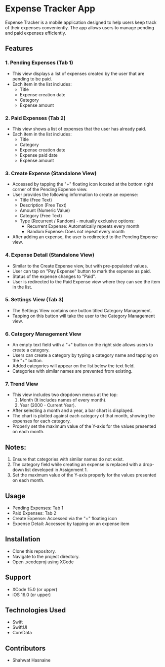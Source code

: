 # Expense Tracker App

Expense Tracker is a mobile application designed to help users keep track of their expenses conveniently. The app allows users to manage pending and paid expenses efficiently.

## Features

### 1. Pending Expenses (Tab 1)

- This view displays a list of expenses created by the user that are pending to be paid.
- Each item in the list includes:
  - Title
  - Expense creation date
  - Category
  - Expense amount

### 2. Paid Expenses (Tab 2)

- This view shows a list of expenses that the user has already paid.
- Each item in the list includes:
  - Title
  - Category
  - Expense creation date
  - Expense paid date
  - Expense amount

### 3. Create Expense (Standalone View)

- Accessed by tapping the "+" floating icon located at the bottom right corner of the Pending Expense view.
- User provides the following information to create an expense:
  - Title (Free Text)
  - Description (Free Text)
  - Amount (Numeric Value)
  - Category (Free Text)
  - Type (Recurrent / Random) - mutually exclusive options:
    - Recurrent Expense: Automatically repeats every month
    - Random Expense: Does not repeat every month
- After adding an expense, the user is redirected to the Pending Expense view.

### 4. Expense Detail (Standalone View)

- Similar to the Create Expense view, but with pre-populated values.
- User can tap on "Pay Expense" button to mark the expense as paid.
- Status of the expense changes to "Paid".
- User is redirected to the Paid Expense view where they can see the item in the list.

### 5. Settings View (Tab 3)

- The Settings View contains one button titled Category Management.
- Tapping on this button will take the user to the Category Management view.

### 6. Category Management View

- An empty text field with a "+" button on the right side allows users to create a category.
- Users can create a category by typing a category name and tapping on the "+" button.
- Added categories will appear on the list below the text field.
- Categories with similar names are prevented from existing.

### 7. Trend View

- This view includes two dropdown menus at the top:
  1. Month (It includes names of every month).
  2. Year (2000 - Current Year).
- After selecting a month and a year, a bar chart is displayed.
- The chart is plotted against each category of that month, showing the expenses for each category.
- Properly set the maximum value of the Y-axis for the values presented on each month.

## Notes:
1. Ensure that categories with similar names do not exist.
2. The category field while creating an expense is replaced with a drop-down list developed in Assignment 1.
3. Set the maximum value of the Y-axis properly for the values presented on each month.

## Usage

- Pending Expenses: Tab 1
- Paid Expenses: Tab 2
- Create Expense: Accessed via the "+" floating icon
- Expense Detail: Accessed by tapping on an expense item

## Installation

- Clone this repository.
- Navigate to the project directory.
- Open .xcodeproj using XCode

## Support

- XCode 15.0 (or upper)
- iOS 16.0 (or upper)

## Technologies Used

- Swift
- SwiftUI
- CoreData

## Contributors

- Shahwat Hasnaine

